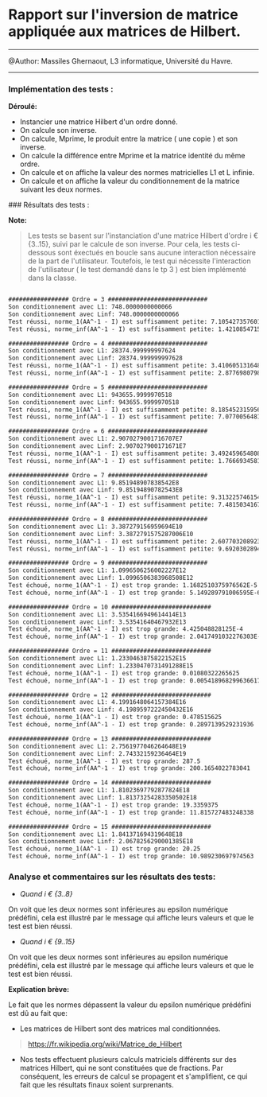 # Rapport sur l'inversion de matrice appliquée aux matrices de Hilbert.



---

@Author: Massiles Ghernaout, L3 informatique, Université du Havre.

---



### Implémentation des tests :


**Déroulé:**

- Instancier une matrice Hilbert d'un ordre donné.
- On calcule son inverse.
- On calcule, Mprime, le produit entre la matrice ( une copie ) et son inverse.
- On calcule la différence entre Mprime et la matrice identité du même ordre.
- On calcule et on affiche la valeur des normes matricielles L1 et L infinie.
- On calcule et on affiche la valeur du conditionnement de la matrice suivant les deux normes.




### Résultats des tests :


**Note:**

> Les tests se basent sur l'instanciation d'une matrice Hilbert d'ordre i € {3..15}, suivi par
> le calcule de son inverse.
> Pour cela, les tests ci-dessous sont éxectués en boucle sans aucune interaction nécessaire de la
> part de l'utilisateur. Toutefois, le test qui nécessite l'interaction de l'utilisateur ( le test
> demandé dans le tp 3 ) est bien implémenté dans la classe.


```txt

################# Ordre = 3 ############################
Son conditionnement avec L1: 748.0000000000066
Son conditionnement avec Linf: 748.0000000000066
Test réussi, norme_1(AA^-1 - I) est suffisamment petite: 7.105427357601002E-15
Test réussi, norme_inf(AA^-1 - I) est suffisamment petite: 1.4210854715202004E-14

################# Ordre = 4 ############################
Son conditionnement avec L1: 28374.999999997624
Son conditionnement avec Linf: 28374.999999997628
Test réussi, norme_1(AA^-1 - I) est suffisamment petite: 3.410605131648481E-13
Test réussi, norme_inf(AA^-1 - I) est suffisamment petite: 2.877698079828406E-13

################# Ordre = 5 ############################
Son conditionnement avec L1: 943655.9999970518
Son conditionnement avec Linf: 943655.9999970518
Test réussi, norme_1(AA^-1 - I) est suffisamment petite: 8.185452315956354E-12
Test réussi, norme_inf(AA^-1 - I) est suffisamment petite: 7.077005648170598E-12

################# Ordre = 6 ############################
Son conditionnement avec L1: 2.9070279001716707E7
Son conditionnement avec Linf: 2.907027900171671E7
Test réussi, norme_1(AA^-1 - I) est suffisamment petite: 3.4924596548080444E-10
Test réussi, norme_inf(AA^-1 - I) est suffisamment petite: 1.766693458193913E-10

################# Ordre = 7 ############################
Son conditionnement avec L1: 9.851948907838542E8
Son conditionnement avec Linf: 9.85194890782543E8
Test réussi, norme_1(AA^-1 - I) est suffisamment petite: 9.313225746154785E-9
Test réussi, norme_inf(AA^-1 - I) est suffisamment petite: 7.481503416784108E-9

################# Ordre = 8 ############################
Son conditionnement avec L1: 3.387279156959694E10
Son conditionnement avec Linf: 3.3872791575287006E10
Test réussi, norme_1(AA^-1 - I) est suffisamment petite: 2.60770320892334E-7
Test réussi, norme_inf(AA^-1 - I) est suffisamment petite: 9.69203028944321E-8

################# Ordre = 9 ############################
Son conditionnement avec L1: 1.0996506256002227E12
Son conditionnement avec Linf: 1.0996506383968508E12
Test échoué, norme_1(AA^-1 - I) est trop grande: 1.1682510375976562E-5
Test échoué, norme_inf(AA^-1 - I) est trop grande: 5.149289791006595E-6

################# Ordre = 10 ############################
Son conditionnement avec L1: 3.5354166949614414E13
Son conditionnement avec Linf: 3.53541640467932E13
Test échoué, norme_1(AA^-1 - I) est trop grande: 4.425048828125E-4
Test échoué, norme_inf(AA^-1 - I) est trop grande: 2.0417491032276303E-4

################# Ordre = 11 ############################
Son conditionnement avec L1: 1.2330463875822152E15
Son conditionnement avec Linf: 1.2330470731491288E15
Test échoué, norme_1(AA^-1 - I) est trop grande: 0.01080322265625
Test échoué, norme_inf(AA^-1 - I) est trop grande: 0.005418968299636617

################# Ordre = 12 ############################
Son conditionnement avec L1: 4.1991648064157384E16
Son conditionnement avec Linf: 4.1989597222450432E16
Test échoué, norme_1(AA^-1 - I) est trop grande: 0.478515625
Test échoué, norme_inf(AA^-1 - I) est trop grande: 0.2897139529231936

################# Ordre = 13 ############################
Son conditionnement avec L1: 2.7561977046264648E19
Son conditionnement avec Linf: 2.74332159236464E19
Test échoué, norme_1(AA^-1 - I) est trop grande: 287.5
Test échoué, norme_inf(AA^-1 - I) est trop grande: 200.1654022783041

################# Ordre = 14 ############################
Son conditionnement avec L1: 1.81023697792877824E18
Son conditionnement avec Linf: 1.81373254283350502E18
Test échoué, norme_1(AA^-1 - I) est trop grande: 19.3359375
Test échoué, norme_inf(AA^-1 - I) est trop grande: 11.815727483248338

################# Ordre = 15 ############################
Son conditionnement avec L1: 1.841371694319648E18
Son conditionnement avec Linf: 2.0678256290001385E18
Test échoué, norme_1(AA^-1 - I) est trop grande: 20.25
Test échoué, norme_inf(AA^-1 - I) est trop grande: 10.989230697974563

```

### Analyse et commentaires sur les résultats des tests:

- *Quand i € {3..8}*

On voit que les deux normes sont inférieures au epsilon numérique prédéfini, cela
est illustré par le message qui affiche leurs valeurs et que le test est bien réussi.


- *Quand i € {9..15}*

On voit que les deux normes sont inférieures au epsilon numérique prédéfini, cela est
illustré par le message qui affiche leurs valeurs et que le test est bien réussi.


**Explication brève:**


Le fait que les normes dépassent la valeur du epsilon numérique prédéfini est dû au fait que:

- Les matrices de Hilbert sont des matrices mal conditionnées.

> https://fr.wikipedia.org/wiki/Matrice_de_Hilbert

- Nos tests effectuent plusieurs calculs matriciels différents sur des matrices
Hilbert, qui ne sont constituées que de fractions. Par conséquent, les erreurs de calcul
se propagent et s'amplifient, ce qui fait que les résultats finaux soient surprenants.






















